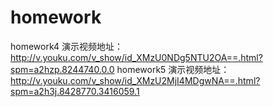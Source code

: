 # homework
homework4 演示视频地址：http://v.youku.com/v_show/id_XMzU0NDg5NTU2OA==.html?spm=a2hzp.8244740.0.0
homework5 演示视频地址：http://v.youku.com/v_show/id_XMzU2MjI4MDgwNA==.html?spm=a2h3j.8428770.3416059.1
